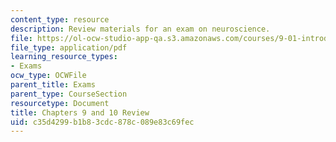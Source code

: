 ```yaml
---
content_type: resource
description: Review materials for an exam on neuroscience.
file: https://ol-ocw-studio-app-qa.s3.amazonaws.com/courses/9-01-introduction-to-neuroscience-fall-2007/c35d4299b1b83cdc878c089e83c69fec_9_01_ex2rev_al.pdf
file_type: application/pdf
learning_resource_types:
- Exams
ocw_type: OCWFile
parent_title: Exams
parent_type: CourseSection
resourcetype: Document
title: Chapters 9 and 10 Review
uid: c35d4299-b1b8-3cdc-878c-089e83c69fec
---
```

